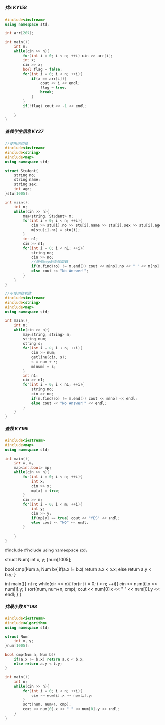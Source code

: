 ##### 找$x$ KY158

```C++
#include<iostream>
using namespace std;

int arr[205];

int main(){
    int n;
    while(cin >> n){
        for(int i = 0; i < n; ++i) cin >> arr[i];
        int x;
        cin >> x;
        bool flag = false;
        for(int i = 0; i < n; ++i){
            if(x == arr[i]){
                cout << i << endl;
                flag = true;
                break;
            }
        }
        if(!flag) cout << -1 << endl;
        
    }
}
```

##### 查找学生信息 KY27

```C++
//使用结构体
#include<iostream>
#include<string>
#include<map>
using namespace std;

struct Student{
    string no;
    string name;
    string sex;
    int age;
}stu[1005];

int main(){
    int n;
    while(cin >> n){
        map<string, Student> m;
        for(int i = 0; i < n; ++i){
            cin >> stu[i].no >> stu[i].name >> stu[i].sex >> stu[i].age;
            m[stu[i].no] = stu[i];
        }
        int n1;
        cin >> n1;
        for(int i = 0; i < n1; ++i){
            string no;
            cin >> no;
            //使用map的查找函数
            if(m.find(no) != m.end()) cout << m[no].no << " " << m[no].name << " " << m[no].sex <<  " " << m[no].age << endl;
            else cout << "No Answer!";
        }
    }
}

```

```C++
//不使用结构体
#include<iostream>
#include<string>
#include<map>
using namespace std;

int main(){
    int n;
    while(cin >> n){
        map<string, string> m;
        string num;
        string s;
        for(int i = 0; i < n; ++i){
            cin >> num;
            getline(cin, s);
            s = num + s;
            m[num] = s;
        }
        int n1;
        cin >> n1;
        for(int i = 0; i < n1; ++i){
            string no;
            cin >> no;
            if(m.find(no) != m.end()) cout << m[no] << endl;
            else cout << "No Answer!" << endl;
        }
    }
}
```

##### 查找 KY199

```C++
#include<iostream>
#include<map>
using namespace std;

int main(){
    int n, m;
    map<int,bool> mp;
    while(cin >> n){
        for(int i = 0; i < n; ++i){
            int x;
            cin >> x;
            mp[x] = true;
        }
        cin >> m;
        for(int i = 0; i < m; ++i){
            int y;
            cin >> y;
            if(mp[y] == true) cout << "YES" << endl;
            else cout << "NO" << endl;
        }
        
    }
}
```

#include<iostream>
#include<algorithm>
using namespace std;

struct Num{
    int x, y;
}num[1005];

bool cmp(Num a, Num b){
    if(a.x != b.x) return a.x < b.x;
    else return a.y < b.y;
}

int main(){
    int n;
    while(cin >> n){
        for(int i = 0; i < n; ++i){
            cin >> num[i].x >> num[i].y;
        }
        sort(num, num+n, cmp);
        cout << num[0].x << " " << num[0].y << endl;
    }
}

##### 找最小数 KY198

```C++
#include<iostream>
#include<algorithm>
using namespace std;

struct Num{
    int x, y;
}num[1005];

bool cmp(Num a, Num b){
    if(a.x != b.x) return a.x < b.x;
    else return a.y < b.y;
}

int main(){
    int n;
    while(cin >> n){
        for(int i = 0; i < n; ++i){
            cin >> num[i].x >> num[i].y;
        }
        sort(num, num+n, cmp);
        cout << num[0].x << " " << num[0].y << endl;
    }
}
```
